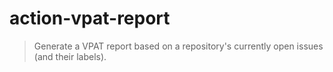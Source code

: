 # action-vpat-report

> Generate a VPAT report based on a repository's currently open issues (and their labels).

